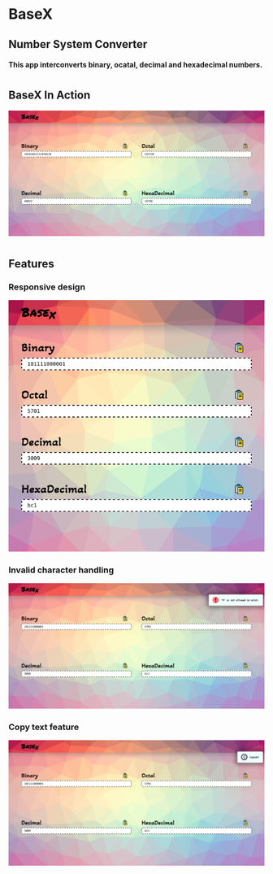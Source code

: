 # BaseX
## Number System Converter
#### This app interconverts binary, ocatal, decimal and hexadecimal numbers.

#

## BaseX In Action
![BaseX In Action](./readme_res/inaction.png "BaseX In Action")

#

## Features

### Responsive design
![Responsive design](./readme_res/responsive.png "Responsive design")

### Invalid character handling
![Invalid character handling](./readme_res/invalidchars.png "Invalid character handling")

### Copy text feature
![Copy text feature](./readme_res/copyfunction.png "Copy text feature")
